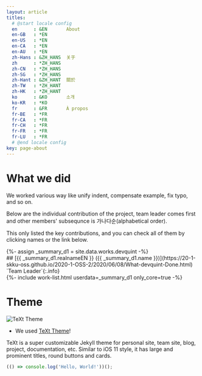 ```yaml
---
layout: article
titles:
  # @start locale config
  en      : &EN       About
  en-GB   : *EN
  en-US   : *EN
  en-CA   : *EN
  en-AU   : *EN
  zh-Hans : &ZH_HANS  关于
  zh      : *ZH_HANS
  zh-CN   : *ZH_HANS
  zh-SG   : *ZH_HANS
  zh-Hant : &ZH_HANT  關於
  zh-TW   : *ZH_HANT
  zh-HK   : *ZH_HANT
  ko      : &KO       소개
  ko-KR   : *KO
  fr      : &FR       À propos
  fr-BE   : *FR
  fr-CA   : *FR
  fr-CH   : *FR
  fr-FR   : *FR
  fr-LU   : *FR
  # @end locale config
key: page-about
---
```

# What we did

We worked various way like unify indent, compensate example, fix typo, and so on.

Below are the individual contribution of the project, team leader comes first and other members' subsequnce is 가나다순(alphabetical order).

This only listed the key contributions, and you can check all of them by clicking names or the link below.

<div>{%- assign _summary_d1 = site.data.works.devquint -%}</div>
## [{{ _summary_d1.realnameEN }} ({{ _summary_d1.name }})](https://20-1-skku-oss.github.io/2020-1-OSS-2/2020/06/08/What-devquint-Done.html) `Team Leader`{:.info}
<div>{%- include work-list.html userdata=_summary_d1 only_core=true -%}</div>

# Theme
![TeXt Theme](https://raw.githubusercontent.com/kitian616/jekyll-TeXt-theme/master/screenshots/TeXt-home.jpg)
- We used [TeXt Theme](https://github.com/kitian616/jekyll-TeXt-theme)!

TeXt is a super customizable Jekyll theme for personal site, team site, blog, project, documentation, etc. Similar to iOS 11 style, it has large and prominent titles, round buttons and cards.

```javascript
(() => console.log('Hello, World!'))();
```
